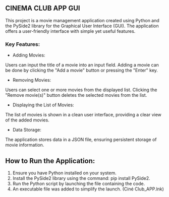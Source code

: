 ## CINEMA CLUB APP GUI

This project is a movie management application created using Python and the PySide2 library for the Graphical User Interface (GUI). The application offers a user-friendly interface with simple yet useful features.

### Key Features:
* Adding Movies:

Users can input the title of a movie into an input field.
Adding a movie can be done by clicking the "Add a movie" button or pressing the "Enter" key.

* Removing Movies:

Users can select one or more movies from the displayed list.
Clicking the "Remove movie(s)" button deletes the selected movies from the list.

* Displaying the List of Movies:

The list of movies is shown in a clean user interface, providing a clear view of the added movies.

* Data Storage:

The application stores data in a JSON file, ensuring persistent storage of movie information.

## How to Run the Application:
1. Ensure you have Python installed on your system.
2. Install the PySide2 library using the command: pip install PySide2.
3. Run the Python script by launching the file containing the code.
4. An executable file was added to simplify the launch. (Ciné Club_APP.lnk)
